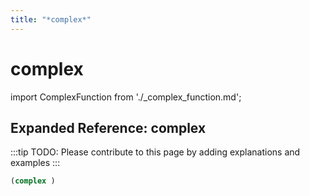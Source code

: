 ```yaml
---
title: "*complex*"
---
```


# complex

import ComplexFunction from './_complex_function.md';

<ComplexFunction />

## Expanded Reference: complex

:::tip
TODO: Please contribute to this page by adding explanations and examples
:::

```lisp
(complex )
```

